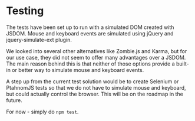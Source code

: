 Testing
=======

The tests have been set up to run with a simulated DOM created with JSDOM.
Mouse and keyboard events are simulated using jQuery and jquery-simulate-ext plugin.

We looked into several other alternatives like Zombie.js and Karma, but
for our use case, they did not seem to offer many advantages over a JSDOM.
The main reason behind this is that neither of those options provide a
built-in or better way to simulate mouse and keyboard events.

A step up from the current test solution would be to create Selenium or PtahnomJS
tests so that we do not have to simulate mouse and keyboard, but could actually
control the browser. This will be on the roadmap in the future.

For now - simply do `npm test`.
